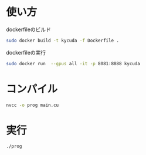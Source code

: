 # 使い方

dockerfileのビルド
```bash
sudo docker build -t kycuda -f Dockerfile .
```

dockerfileの実行
```bash
sudo docker run  --gpus all -it -p 8081:8888 kycuda
```

# コンパイル
```bash
nvcc -o prog main.cu
```

# 実行
```bash
./prog
```
